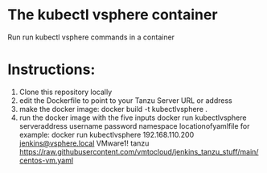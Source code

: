 # The kubectl vsphere container 
Run run kubectl vsphere commands in a container 

# Instructions: 
1. Clone this repository locally
2. edit the Dockerfile to point to your Tanzu Server URL or address
3. make the docker image: docker build -t kubectlvsphere .
4. run the docker image with the five inputs docker run kubectlvsphere serveraddress username password namespace locationofyamlfile for example: docker run kubectlvsphere 192.168.110.200 jenkins@vsphere.local VMware1! tanzu https://raw.githubusercontent.com/vmtocloud/jenkins_tanzu_stuff/main/centos-vm.yaml
